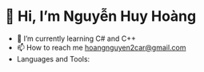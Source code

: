 # 👋 Hi, I’m Nguyễn Huy Hoàng
- 🌱 I’m currently learning C# and C++
- 📫 How to reach me hoangnguyen2car@gmail.com
- Languages and Tools:
<!---
hoangnguyen-w/hoangnguyen-w is a ✨ special ✨ repository because its `README.md` (this file) appears on your GitHub profile.
You can click the Preview link to take a look at your changes.
--->
